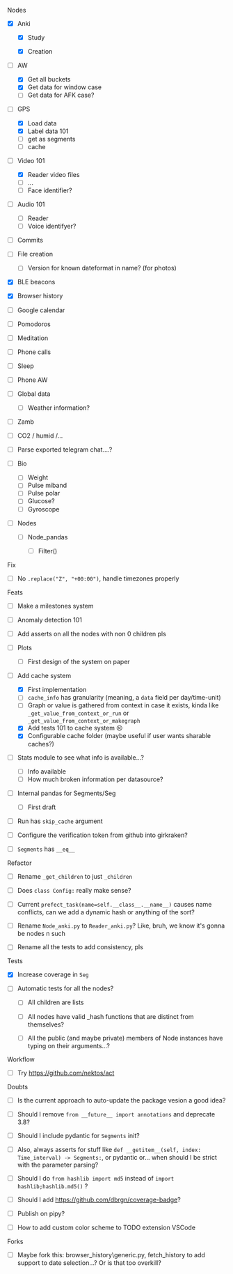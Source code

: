 



Nodes



- [x] Anki

  - [x] Study

  - [x] Creation
- [ ] AW
  - [x] Get all buckets
  - [x] Get data for window case
  - [ ] Get data for AFK case?
- [ ] GPS
  - [x] Load data
  - [x] Label data 101
  - [ ] get as segments
  - [ ] cache

- [ ] Video 101
  - [x] Reader video files
  - [ ] ...
  - [ ] Face identifier?

- [ ] Audio 101
  - [ ] Reader
  - [ ] Voice identifyer?

- [ ] Commits
- [ ] File creation
  - [ ] Version for known dateformat in name? (for photos)
- [x] BLE beacons
- [x] Browser history
- [ ] Google calendar
- [ ] Pomodoros
- [ ] Meditation
- [ ] Phone calls
- [ ] Sleep
- [ ] Phone AW
- [ ] Global data
  - [ ] Weather information?

- [ ] Zamb
- [ ] CO2 / humid /...
- [ ] Parse exported telegram chat....?
- [ ] Bio
  - [ ] Weight
  - [ ] Pulse miband
  - [ ] Pulse polar
  - [ ] Glucose?
  - [ ] Gyroscope
- [ ] Nodes
  - [ ] Node_pandas
    - [ ] Filter()



Fix

- [ ] No `.replace("Z", "+00:00")`, handle timezones properly




Feats

- [ ] Make a milestones system

- [ ] Anomaly detection 101

- [ ] Add asserts on all the nodes with non 0 children pls

- [ ] Plots
  - [ ] First design of the system on paper

- [ ] Add cache system
  - [x] First implementation
  - [ ] `cache_info` has granularity (meaning, a `data` field per day/time-unit)
  - [ ] Graph or value is gathered from context in case it exists, kinda like `_get_value_from_context_or_run` or `_get_value_from_context_or_makegraph`
  - [x] Add tests 101 to cache system 😣
  - [x] Configurable cache folder (maybe useful if user wants sharable caches?)

- [ ] Stats module to see what info is available...?
  - [ ] Info available
  - [ ] How much broken information per datasource?

- [ ] Internal pandas for Segments/Seg
  - [ ] First draft

- [ ] Run has `skip_cache` argument

- [ ] Configure the verification token from github into girkraken?

- [ ] `Segments` has `__eq__`



Refactor

- [ ] Rename `_get_children` to just `_children`

- [ ] Does `class Config:` really make sense?
- [ ] Current `prefect_task(name=self.__class__.__name__)` causes name conflicts, can we add a dynamic hash or anything of the sort?
- [ ] Rename `Node_anki.py` to `Reader_anki.py`? Like, bruh, we know it's gonna be nodes n such
- [ ] Rename all the tests to add consistency, pls



Tests

- [x] Increase coverage in `Seg`

- [ ] Automatic tests for all the nodes?
  - [ ] All children are lists
  - [ ] All nodes have valid _hash functions that are distinct from themselves?
  - [ ] All the public (and maybe private) members of Node instances have typing on their arguments...?



Workflow

- [ ] Try https://github.com/nektos/act



Doubts

- [ ] Is the current approach to auto-update the package vesion a good idea?
- [ ] Should I remove `from __future__ import annotations` and deprecate 3.8?
- [ ] Should I include pydantic for `Segments` init?
- [ ] Also, always asserts for stuff like `def __getitem__(self, index: Time_interval) -> Segments:`, or pydantic or... when should I be strict with the parameter parsing?
- [ ] Should I do `from hashlib import md5` instead of `import hashlib;hashlib.md5()` ?
- [ ] Should I add https://github.com/dbrgn/coverage-badge?
- [ ] Publish on pipy?
- [ ] How to add custom color scheme to TODO extension VSCode





Forks

- [ ] Maybe fork this: browser_history\generic.py, fetch_history to add support to date selection...? Or is that too overkill?

